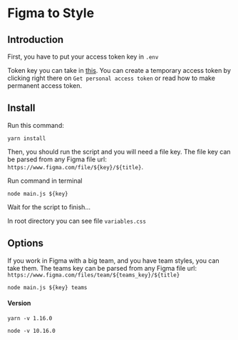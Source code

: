 # Figma to Style
## Introduction

First, you have to put your access token key in `.env `

Token key you can take in [this](https://www.figma.com/developers/docs#authentication).
You can create a temporary access token by clicking right there on `Get personal access token` or read how to make permanent access token.

## Install

Run this command:

```
yarn install
```

Then, you should run the script and you will need a file key.
The file key can be parsed from any Figma file url: `https://www.figma.com/file/${key}/${title}`.

Run command in terminal

```
node main.js ${key}
```
Wait for the script to finish...

In root directory you can see file `variables.css`

## Options

If you work in Figma with a big team, and you have team styles, you can take them.
The teams key can be parsed from any Figma file url: `https://www.figma.com/files/team/${teams_key}/${title}`

```
node main.js ${key} teams
```

#### Version
```
yarn -v 1.16.0

node -v 10.16.0
```
